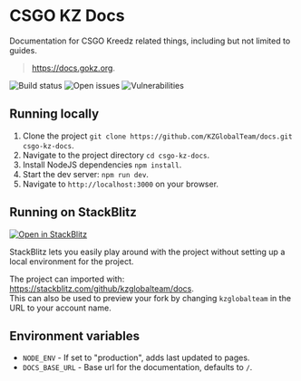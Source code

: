 # CSGO KZ Docs

Documentation for CSGO Kreedz related things, including but not limited to guides.
> <https://docs.gokz.org>.

![Build status](https://img.shields.io/github/workflow/status/kzglobalteam/docs/build/master?style=for-the-badge&color=3eaf7c)
![Open issues](https://img.shields.io/github/issues/kzglobalteam/docs?style=for-the-badge&color=3eaf7c)
![Vulnerabilities](https://img.shields.io/snyk/vulnerabilities/github/kzglobalteam/docs?style=for-the-badge&color=3eaf7c)

## Running locally

1. Clone the project `git clone https://github.com/KZGlobalTeam/docs.git csgo-kz-docs`.
2. Navigate to the project directory `cd csgo-kz-docs`.
3. Install NodeJS dependencies `npm install`.
4. Start the dev server: `npm run dev`.
5. Navigate to `http://localhost:3000` on your browser.

## Running on StackBlitz

[![Open in StackBlitz](https://developer.stackblitz.com/img/open_in_stackblitz.svg)](https://stackblitz.com/github/kzglobalteam/docs)

StackBlitz lets you easily play around with the project without setting up a local environment for the project.

The project can imported with: <https://stackblitz.com/github/kzglobalteam/docs>.
<br>This can also be used to preview your fork by changing `kzglobalteam` in the URL to your account name.

## Environment variables

- `NODE_ENV` - If set to "production", adds last updated to pages.
- `DOCS_BASE_URL` - Base url for the documentation, defaults to `/`.
